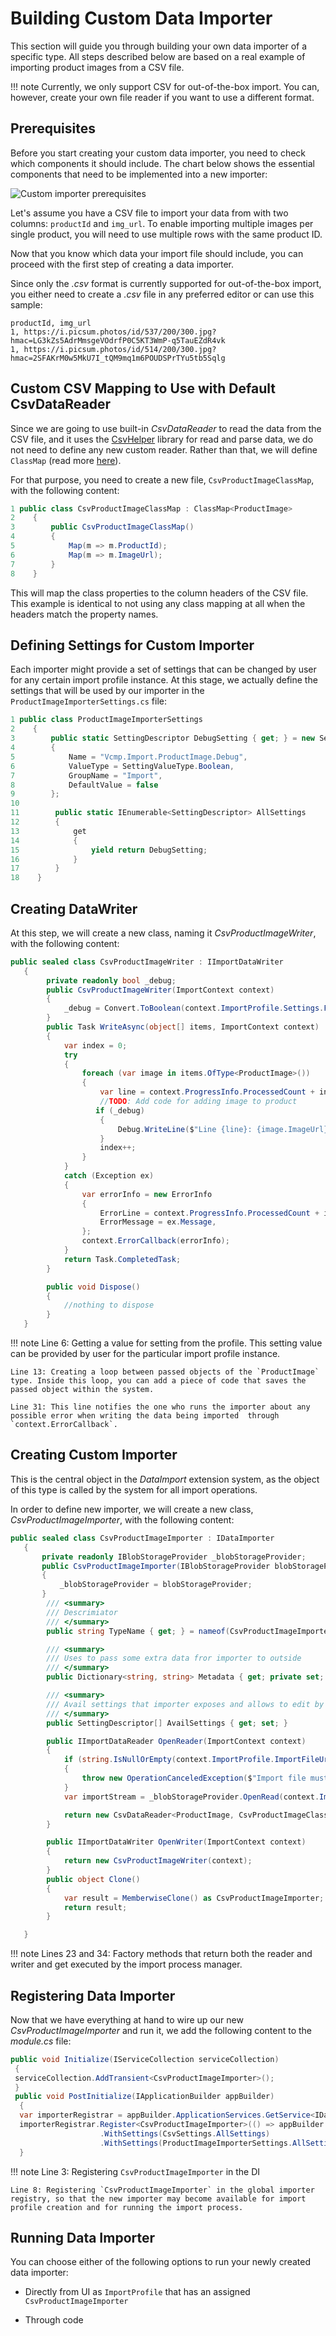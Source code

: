 ﻿# Building Custom Data Importer

This section will guide you through building your own data importer of a specific type. All steps described below are based on a real example of importing product images from a CSV file.

!!! note
    Currently, we only support CSV for out-of-the-box import. You can, however, create your own file reader if you want to use a different format.

<!--- Link to source code - TBA --->

## Prerequisites

Before you start creating your custom data importer, you need to check which components it should include. The chart below shows the essential components that need to be implemented into a new importer:

![Custom importer prerequisites](media/03-custom-importer-prerequisites.png)

Let's assume you have a CSV file to import your data from with two columns: `productId` and `img_url`. To enable importing multiple images per single product, you will need to use multiple rows with the same product ID.

Now that you know which data your import file should include, you can proceed with the first step of creating a data importer.

Since only the _.csv_ format is currently supported for out-of-the-box import, you either need to create a _.csv_ file in any preferred editor or can use this sample:

```csv
productId, img_url
1, https://i.picsum.photos/id/537/200/300.jpg?hmac=LG3kZs5AdrMmsgeVOdrfP0C5KT3WmP-q5TauEZdR4vk
1, https://i.picsum.photos/id/514/200/300.jpg?hmac=2SFAKrM0w5MkU7I_tQM9mq1m6POUDSPrTYu5tb5Sqlg
```

## Custom CSV Mapping to Use with Default CsvDataReader

Since we are going to use built-in _CsvDataReader_ to read the data from the CSV file, and it uses the [CsvHelper](https://joshclose.github.io/CsvHelper/) library for read and parse data, we do not need to define any new custom reader. Rather than that, we will define `ClassMap` (read more [here](https://joshclose.github.io/CsvHelper/examples/configuration/class-maps/)).

For that purpose, you need to create a new file, `CsvProductImageClassMap`, with the following content:

```cs title="CsvProductImageClassMap.cs"
1 public class CsvProductImageClassMap : ClassMap<ProductImage>
2    {
3        public CsvProductImageClassMap()
4        {
5            Map(m => m.ProductId);
6            Map(m => m.ImageUrl);
7        }
8    }
```

This will map the class properties to the column headers of the CSV file. This example is identical to not using any class mapping at all when the headers match the property names.

## Defining Settings for Custom Importer

Each importer might provide a set of settings that can be changed by user for any certain import profile instance. At this stage, we actually define the settings that will be used by our importer in the `ProductImageImporterSettings.cs` file:

```cs title="ProductImageImporterSettings.cs"
1 public class ProductImageImporterSettings
2    {
3        public static SettingDescriptor DebugSetting { get; } = new SettingDescriptor
4        {
5            Name = "Vcmp.Import.ProductImage.Debug",
6            ValueType = SettingValueType.Boolean,
7            GroupName = "Import",
8            DefaultValue = false
9        };
10
11        public static IEnumerable<SettingDescriptor> AllSettings
12        {
13            get
14            {
15                yield return DebugSetting;
16            }
17        }
18    }
```

## Creating DataWriter

At this step, we will create a new class, naming it _CsvProductImageWriter_, with the following content:

```cs title="CsvProductImageWriter.cs" linenums="1"
public sealed class CsvProductImageWriter : IImportDataWriter
   {
        private readonly bool _debug;
        public CsvProductImageWriter(ImportContext context)
        {
            _debug = Convert.ToBoolean(context.ImportProfile.Settings.FirstOrDefault(x => x.Name == ProductImageImporterSettings.DebugSetting.Name)?.Value ?? false);
        }
        public Task WriteAsync(object[] items, ImportContext context)
        {
            var index = 0;
            try
            {
                foreach (var image in items.OfType<ProductImage>())
                {
                    var line = context.ProgressInfo.ProcessedCount + index;
                    //TODO: Add code for adding image to product
                   if (_debug)
                    {
                        Debug.WriteLine($"Line {line}: {image.ImageUrl} is added to product #{image.ProductId}");
                    }
                    index++;
                }
            }
            catch (Exception ex)
            {
                var errorInfo = new ErrorInfo
                {
                    ErrorLine = context.ProgressInfo.ProcessedCount + index,
                    ErrorMessage = ex.Message,
                };
                context.ErrorCallback(errorInfo);
            }
            return Task.CompletedTask;
        }

        public void Dispose()
        {
            //nothing to dispose
        }
   }
```

!!! note
    Line 6: Getting a value for setting from the profile. This setting value can be provided by user for the particular import profile instance.
	
	Line 13: Creating a loop between passed objects of the `ProductImage` type. Inside this loop, you can add a piece of code that saves the passed object within the system.
	
	Line 31: This line notifies the one who runs the importer about any possible error when writing the data being imported  through `context.ErrorCallback`.

## Creating Custom Importer

This is the central object in the _DataImport_ extension system, as the object of this type is called by the system for all import operations.

In order to define new importer, we will create a new class, _CsvProductImageImporter_, with the following content:

```cs title="CsvProductImageImporter.cs" linenums="1"
public sealed class CsvProductImageImporter : IDataImporter
   {
       private readonly IBlobStorageProvider _blobStorageProvider;
       public CsvProductImageImporter(IBlobStorageProvider blobStorageProvider)
       {
           _blobStorageProvider = blobStorageProvider;
       }
        /// <summary>
        /// Descrimiator
        /// </summary>
        public string TypeName { get; } = nameof(CsvProductImageImporter);

        /// <summary>
        /// Uses to pass some extra data fror importer to outside 
        /// </summary>
        public Dictionary<string, string> Metadata { get; private set; }

        /// <summary>
        /// Avail settings that importer exposes and allows to edit by users
        /// </summary>
        public SettingDescriptor[] AvailSettings { get; set; }

        public IImportDataReader OpenReader(ImportContext context)
        {
            if (string.IsNullOrEmpty(context.ImportProfile.ImportFileUrl))
            {
                throw new OperationCanceledException($"Import file must be set");
            }
            var importStream = _blobStorageProvider.OpenRead(context.ImportProfile.ImportFileUrl);  

            return new CsvDataReader<ProductImage, CsvProductImageClassMap>(importStream, context);
        }

        public IImportDataWriter OpenWriter(ImportContext context)
        {
            return new CsvProductImageWriter(context);
        }
        public object Clone()
        {
            var result = MemberwiseClone() as CsvProductImageImporter;
            return result;
        }

   }
```

!!! note
	Lines 23 and 34: Factory methods that return both the reader and writer and get executed by the import process manager.

## Registering Data Importer

Now that we have everything at hand to wire up our new _CsvProductImageImporter_ and run it, we add the following content to the _module.cs_ file:

```cs title:"module.cs" linenums="1"
public void Initialize(IServiceCollection serviceCollection)
 {
 serviceCollection.AddTransient<CsvProductImageImporter>();
 }
 public void PostInitialize(IApplicationBuilder appBuilder)
  {
  var importerRegistrar = appBuilder.ApplicationServices.GetService<IDataImporterRegistrar>();
  importerRegistrar.Register<CsvProductImageImporter>(() => appBuilder.ApplicationServices.GetService<CsvProductImageImporter>())
                    .WithSettings(CsvSettings.AllSettings)
                    .WithSettings(ProductImageImporterSettings.AllSettings);
  }
```

!!! note
    Line 3: Registering `CsvProductImageImporter` in the DI
	
	Line 8: Registering `CsvProductImageImporter` in the global importer registry, so that the new importer may become available for import profile creation and for running the import process.

## Running Data Importer

You can choose either of the following options to run your newly created data importer:

+ Directly from UI as `ImportProfile` that has an assigned `CsvProductImageImporter`<!---add more info-->

+ Through code<!---add info-->
